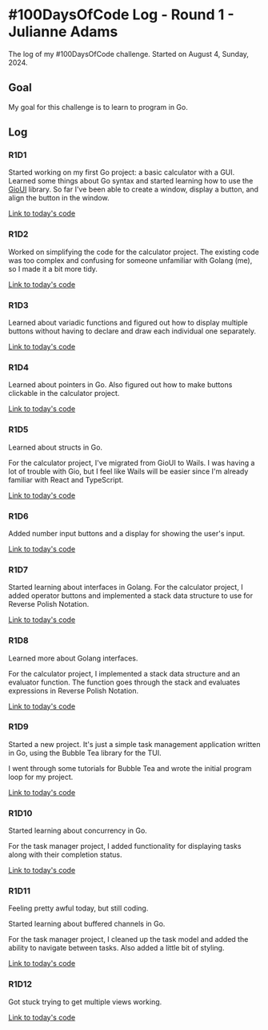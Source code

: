 # #100DaysOfCode Log - Round 1 - Julianne Adams

The log of my #100DaysOfCode challenge. Started on August 4, Sunday, 2024.

## Goal

My goal for this challenge is to learn to program in Go.

## Log

### R1D1

Started working on my first Go project: a basic calculator with a GUI.
Learned some things about Go syntax and started learning how to use the
[GioUI](https://gioui.org/doc/learn/get-started) library. So far I've been able
to create a window, display a button, and align the button in the window.

[Link to today's code](https://github.com/LeftySolara/go-calculator/tree/35c9b0b589644ea69bce4a567a028f1bc2a39d47)

### R1D2

Worked on simplifying the code for the calculator project.
The existing code was too complex and confusing for someone
unfamiliar with Golang (me), so I made it a bit more tidy.

[Link to today's code](https://github.com/LeftySolara/go-calculator/tree/a0fb5d4c9ae47077399cd9845bba93e2b369a3c0)

### R1D3

Learned about variadic functions and figured out how to display multiple
buttons without having to declare and draw each individual one separately.

[Link to today's code](https://github.com/LeftySolara/go-calculator/tree/4a1acbe51f4396483cfbe358706d4f78e614b322)

### R1D4

Learned about pointers in Go. Also figured out how to make buttons clickable
in the calculator project.

[Link to today's code](https://github.com/LeftySolara/go-calculator/tree/6bbf3d7a766d6062880cb83eaa24c31f82ec3a7a)

### R1D5

Learned about structs in Go.

For the calculator project, I've migrated from GioUI to Wails. I was having a lot
of trouble with Gio, but I feel like Wails will be easier since I'm already familiar
with React and TypeScript.

[Link to today's code](https://github.com/LeftySolara/calculator/tree/67f080549e5be93234704cc16492c5d6310c16dd)

### R1D6

Added number input buttons and a display for showing the user's input.

[Link to today's code](https://github.com/LeftySolara/calculator/tree/79354573ca150c5bd8eb5e0313120d79a0d39965)

### R1D7

Started learning about interfaces in Golang. For the calculator project,
I added operator buttons and implemented a stack data structure to use for
Reverse Polish Notation.

[Link to today's code](https://github.com/LeftySolara/calculator/tree/0cb4ec4bc3742a466ba7edfa7904bdd96deba5db)

### R1D8

Learned more about Golang interfaces.

For the calculator project, I implemented a stack data structure and an evaluator function. The function goes through the stack and evaluates expressions in Reverse Polish Notation.

[Link to today's code](https://github.com/LeftySolara/calculator/tree/9e096b0a05a4952c78c0ab5706b30351062e7053)

### R1D9

Started a new project. It's just a simple task management application written in Go, using the Bubble Tea library for the TUI.

I went through some tutorials for Bubble Tea and wrote the initial program loop for my project.

[Link to today's code](https://github.com/LeftySolara/go-tasks/tree/238483e5b00c95cce221892b236dd4fc44bb326c)

### R1D10

Started learning about concurrency in Go.

For the task manager project, I added functionality for displaying tasks along
with their completion status.

[Link to today's code](https://github.com/LeftySolara/go-tasks/tree/acc97aa007bb151435152be388e7ebce90bc10f7)

### R1D11

Feeling pretty awful today, but still coding.

Started learning about buffered channels in Go.

For the task manager project, I cleaned up the task model and added the ability to navigate between tasks.
Also added a little bit of styling.

[Link to today's code](https://github.com/LeftySolara/go-tasks/tree/6d740bf98ca27eb58afa8606aaa1180b094d82d8)

### R1D12

Got stuck trying to get multiple views working.

[Link to today's code](https://github.com/LeftySolara/go-tasks/tree/498fad3f4aea888021ceee1f95d7ba819fcb9354)
